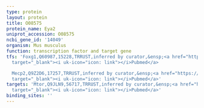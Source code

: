 ```yaml
---
type: protein
layout: protein
title: O08575
protein_name: Eya2
uniprot_accession: O08575
ncbi_gene_id: '14049'
organism: Mus musculus
function: transcription factor and target gene
tfs: 'Foxg1,Q60987,15228,TRRUST,inferred by curator,&ensp;<a href="https://www.ncbi.nlm.nih.gov/pubmed/?term=23523356%5Buid%5D"
  target="_blank"><i uk-icon="icon: link"></i>Pubmed</a>

  Mecp2,Q9Z2D6,17257,TRRUST,inferred by curator,&ensp;<a href="https://www.ncbi.nlm.nih.gov/pubmed/?term=18989361%5Buid%5D"
  target="_blank"><i uk-icon="icon: link"></i>Pubmed</a>'
targets: 'Mtor,Q9JLN9,56717,TRRUST,inferred by curator,&ensp;<a href="https://www.ncbi.nlm.nih.gov/pubmed/?term=22197309%5Buid%5D"
  target="_blank"><i uk-icon="icon: link"></i>Pubmed</a>'
binding_sites: ''
---
```

